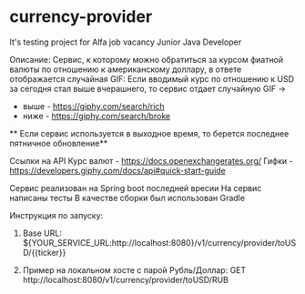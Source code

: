 # currency-provider
It's testing project for Alfa job vacancy Junior Java Developer

Описание:
Сервис, к которому можно обратиться за курсом фиатной валюты по отношению к американскому доллару, в ответе отображается случайная GIF:
Если вводимый курс по отношению к USD за сегодня стал выше вчерашнего, то сервис отдает случайную GIF ->
* выше - https://giphy.com/search/rich
* ниже - https://giphy.com/search/broke

** Если сервис используется в выходное время, то берется последнее пятничное обновление**

Ссылки на API
Курс валют - https://docs.openexchangerates.org/
Гифки - https://developers.giphy.com/docs/api#quick-start-guide

Сервис реализован на Spring boot последней вресии
На сервис написаны тесты
В качестве сборки был использован Gradle

Инструкция по запуску: 

1. Base URL: ${YOUR_SERVICE_URL:http://localhost:8080}/v1/currency/provider/toUSD/{{ticker}}

2. Пример на локальном хосте с парой Рубль/Доллар: GET http://localhost:8080/v1/currency/provider/toUSD/RUB
